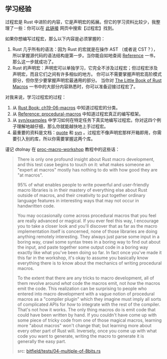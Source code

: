 
## 学习经验

过程宏是 Rust 中进阶的内容，它是声明宏的拓展。但它的学习资料比较少，我整理了一些：你可以在
[此链接](https://www.yuque.com/zhoujiping/programming/rust-materials) 网页中搜索【过程宏】找到。

如果你想编写过程宏，那么以下内容是必须掌握的：
1. Rust 几乎所有的语法：因为 Rust 的宏就是在操作 AST
    （或者说 CST？），所以掌握源代码的语法结构是第一步。当你能自如地查阅 
    [Reference](https://doc.rust-lang.org/nightly/reference) 一书，那么这一步就成功了。
2. Rust 的声明宏：声明宏可以单独学习，它完全不涉及过程宏；但过程宏涉及声明宏，而且它们之间有许多相似的地方。
   你可以不需要掌握声明宏高阶模式部分，但你至少要掌握声明宏最通用的部分。
   当你对 [The Little Book of Rust Macros](https://zjp-cn.github.io/tlborm/)
   一书中的大部分内容熟悉时，你可以准备迎接过程宏了。


对我来说，学习过程宏的过程：
1. 从 [Rust Book: ch19-06-macros](https://doc.rust-lang.org/book/ch19-06-macros.html) 中知道过程宏的分类。
2. 从 [Reference: procedural-macros](https://doc.rust-lang.org/nightly/reference/procedural-macros.html)
    中知道过程宏真正的编写框架。
3. 从 [syn/examples](https://github.com/dtolnay/syn/tree/master/examples) 
    中学习如何在特定任务下真实地编写过程宏。你对这四个例子理解地越仔细，那么你就能越快地上手过程宏。
4. 最重要的资料是文档：[quote](https://docs.rs/quote/latest/quote/) 和 [syn](https://docs.rs/syn/latest/syn/)
    。过程宏不像声明宏那样开箱即用，你需要引入别的库，所以你需要掌握这两个库。

谨记 dtolnay 在 [proc-macro-workshop](https://github.com/dtolnay/proc-macro-workshop) 教程中的这些话：

> There is only one profound insight about Rust macro development, and this
> test case begins to touch on it: what makes someone an "expert at macros"
> mostly has nothing to do with how good they are "at macros".
>
> 95% of what enables people to write powerful and user-friendly macro
> libraries is in their mastery of everything else about Rust outside of
> macros, and their creativity to put together ordinary language features in
> interesting ways that may not occur in handwritten code.
>
> You may occasionally come across procedural macros that you feel are really
> advanced or magical. If you ever feel this way, I encourage you to take a
> closer look and you'll discover that as far as the macro implementation
> itself is concerned, none of those libraries are doing anything remotely
> interesting. They always just parse some input in a boring way, crawl some
> syntax trees in a boring way to find out about the input, and paste together
> some output code in a boring way exactly like what you've been doing so far.
> In fact once you've made it this far in the workshop, it's okay to assume you
> basically know everything there is to know about the mechanics of writing
> procedural macros.
>
> To the extent that there are any tricks to macro development, all of them
> revolve around *what* code the macros emit, not *how* the macros emit the
> code. This realization can be surprising to people who entered into macro
> development with a vague notion of procedural macros as a "compiler plugin"
> which they imagine must imply all sorts of complicated APIs for *how* to
> integrate with the rest of the compiler. That's not how it works. The only
> thing macros do is emit code that could have been written by hand. If you
> couldn't have come up with some piece of tricky code from one of those
> magical macros, learning more "about macros" won't change that; but learning
> more about every other part of Rust will. Inversely, once you come up with
> what code you want to generate, writing the macro to generate it is generally
> the easy part.
>
> src: [bitfield/tests/04-multiple-of-8bits.rs](https://github.com/dtolnay/proc-macro-workshop/blob/master/bitfield/tests/04-multiple-of-8bits.rs)


